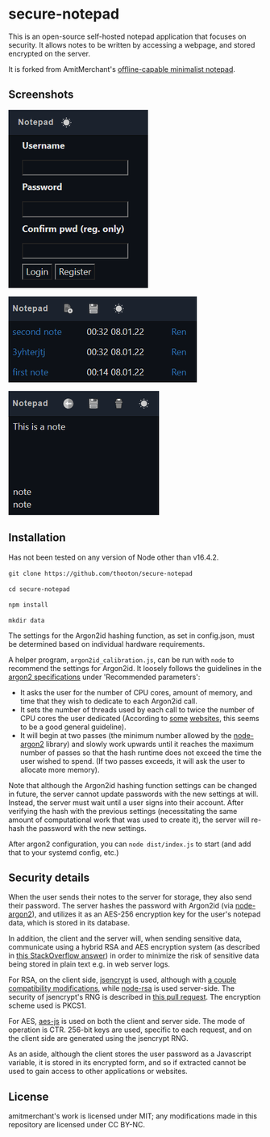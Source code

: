 secure-notepad
===
This is an open-source self-hosted notepad application that focuses on security. It allows notes to be written by accessing a webpage, and stored encrypted on the server.

It is forked from AmitMerchant's [offline-capable minimalist notepad](https://github.com/amitmerchant1990/notepad).

## Screenshots

![Login](ss2.png?raw=true)

![Home screen](ss1.png?raw=true)

![Editing a note](ss3.png?raw=true)

## Installation

Has not been tested on any version of Node other than v16.4.2.

`git clone https://github.com/thooton/secure-notepad`

`cd secure-notepad`

`npm install`

`mkdir data`

The settings for the Argon2id hashing function, as set in config.json, must be determined based on individual hardware requirements. 

A helper program, `argon2id_calibration.js`, can be run with `node` to recommend the settings for Argon2id. It loosely follows the guidelines in the [argon2 specifications](https://www.password-hashing.net/argon2-specs.pdf) under 'Recommended parameters':
- It asks the user for the number of CPU cores, amount of memory, and time that they wish to dedicate to each Argon2id call.
- It sets the number of threads used by each call to twice the number of CPU cores the user dedicated (According to [some](https://www.twelve21.io/how-to-choose-the-right-parameters-for-argon2/) [websites](https://www.ory.sh/choose-recommended-argon2-parameters-password-hashing/), this seems to be a good general guideline).
- It will begin at two passes (the minimum number allowed by the [node-argon2](https://github.com/ranisalt/node-argon2) library) and slowly work upwards until it reaches the maximum number of passes so that the hash runtime does not exceed the time the user wished to spend. (If two passes exceeds, it will ask the user to allocate more memory).

Note that although the Argon2id hashing function settings can be changed in future, the server cannot update passwords with the new settings at will. Instead, the server must wait until a user signs into their account. After verifying the hash with the previous settings (necessitating the same amount of computational work that was used to create it), the server will re-hash the password with the new settings.

After argon2 configuration, you can `node dist/index.js` to start (and add that to your systemd config, etc.)

## Security details

When the user sends their notes to the server for storage, they also send their password. The server hashes the password with Argon2id (via [node-argon2](https://github.com/ranisalt/node-argon2)), and utilizes it as an AES-256 encryption key for the user's notepad data, which is stored in its database.

In addition, the client and the server will, when sending sensitive data, communicate using a hybrid RSA and AES encryption system (as described in [this StackOverflow answer](https://stackoverflow.com/a/5868456/6917530)) in order to minimize the risk of sensitive data being stored in plain text e.g. in web server logs.

For RSA, on the client side, [jsencrypt](https://github.com/travist/jsencrypt) is used, although with [a couple compatibility modifications](https://github.com/thooton/jsencrypt/commits/new_changes), while [node-rsa](https://github.com/rzcoder/node-rsa) is used server-side. The security of jsencrypt's RNG is described in [this pull request](https://github.com/travist/jsencrypt/pull/6). The encryption scheme used is PKCS1.

For AES, [aes-js](https://github.com/ricmoo/aes-js) is used on both the client and server side. The mode of operation is CTR. 256-bit keys are used, specific to each request, and on the client side are generated using the jsencrypt RNG.

As an aside, although the client stores the user password as a Javascript variable, it is stored in its encrypted form, and so if extracted cannot be used to gain access to other applications or websites.

## License

amitmerchant's work is licensed under MIT; any modifications made in this repository are licensed under CC BY-NC.

